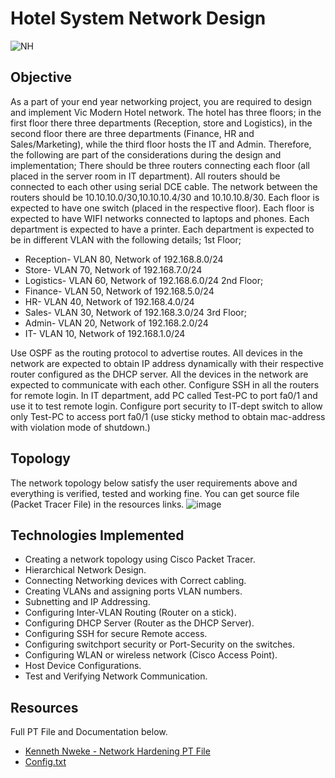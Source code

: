 # Hotel System Network Design
![NH](https://github.com/KennethNweke/NetworkHardening/assets/88651458/e312b440-647a-4155-8c35-fb4cf460206b)

## Objective








As a part of your end year networking project, you are required to design and implement Vic Modern Hotel network. The hotel has three floors; in the first floor there three departments (Reception, store and Logistics), in the second floor there are three departments (Finance, HR and Sales/Marketing), while the third floor hosts the IT and Admin. Therefore, the following are part of the considerations during the design and implementation;
There should be three routers connecting each floor (all placed in the server room in IT department).
All routers should be connected to each other using serial DCE cable.
The network between the routers should be 10.10.10.0/30,10.10.10.4/30 and 10.10.10.8/30.
Each floor is expected to have one switch (placed in the respective floor).
Each floor is expected to have WIFI networks connected to laptops and phones.
Each department is expected to have a printer.
Each department is expected to be in different VLAN with the following details;
1st Floor;
- Reception- VLAN 80, Network of 192.168.8.0/24
- Store- VLAN 70, Network of 192.168.7.0/24
- Logistics- VLAN 60, Network of 192.168.6.0/24
2nd Floor;
- Finance- VLAN 50, Network of 192.168.5.0/24
- HR- VLAN 40, Network of 192.168.4.0/24
- Sales- VLAN 30, Network of 192.168.3.0/24
3rd Floor;
- Admin- VLAN 20, Network of 192.168.2.0/24
- IT- VLAN 10, Network of 192.168.1.0/24

Use OSPF as the routing protocol to advertise routes.
All devices in the network are expected to obtain IP address dynamically with their respective router configured as the DHCP server.
All the devices in the network are expected to communicate with each other.
Configure SSH in all the routers for remote login.
In IT department, add PC called Test-PC to port fa0/1 and use it to test remote login.
Configure port security to IT-dept switch to allow only Test-PC to access port fa0/1 (use sticky method to obtain mac-address with violation mode of shutdown.)


## Topology
The network topology below satisfy the user requirements above and everything is verified, tested and working fine. You can get source file (Packet Tracer File) in the resources links.
![image](https://github.com/KennethNweke/Hotel-System-Network-Design/assets/88651458/17caf6b5-f9e0-46eb-b2cc-0f534e116a3d)

## Technologies Implemented
- Creating a network topology using Cisco Packet Tracer.
- Hierarchical Network Design.
- Connecting Networking devices with Correct cabling.
- Creating VLANs and assigning ports VLAN numbers.
- Subnetting and IP Addressing.
- Configuring Inter-VLAN Routing (Router on a stick).
- Configuring DHCP Server (Router as the DHCP Server).
- Configuring SSH for secure Remote access.
- Configuring switchport security or Port-Security on the switches.
- Configuring WLAN or wireless network (Cisco Access Point).
- Host Device Configurations.
- Test and Verifying Network Communication.

## Resources
Full PT File and Documentation below.
  - [Kenneth Nweke - Network Hardening PT File](https://drive.google.com/file/d/1ZJwp-Z3rRDbh8n58imAnzo5Y1MMunBJO/view?usp=sharing)
  -  [Config.txt](https://github.com/user-attachments/files/16028626/Config.txt)
